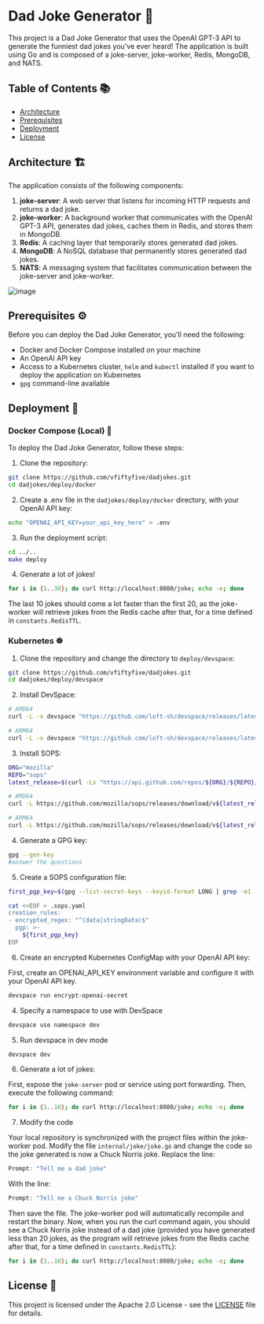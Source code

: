 # Dad Joke Generator 🤣

This project is a Dad Joke Generator that uses the OpenAI GPT-3 API to generate the funniest dad jokes you've ever heard! The application is built using Go and is composed of a joke-server, joke-worker, Redis, MongoDB, and NATS.

## Table of Contents 📚

- [Architecture](#architecture)
- [Prerequisites](#prerequisites)
- [Deployment](#deployment)
- [License](#license)

## Architecture 🏗️
The application consists of the following components:

1. **joke-server**: A web server that listens for incoming HTTP requests and returns a dad joke.
2. **joke-worker**: A background worker that communicates with the OpenAI GPT-3 API, generates dad jokes, caches them in Redis, and stores them in MongoDB.
3. **Redis**: A caching layer that temporarily stores generated dad jokes.
4. **MongoDB**: A NoSQL database that permanently stores generated dad jokes.
5. **NATS**: A messaging system that facilitates communication between the joke-server and joke-worker.

![image](https://user-images.githubusercontent.com/7715763/232326149-3461b3c6-346b-4cbd-95f5-774587464342.png)


## Prerequisites ⚙️

Before you can deploy the Dad Joke Generator, you'll need the following:

- Docker and Docker Compose installed on your machine
- An OpenAI API key
- Access to a Kubernetes cluster, `helm` and `kubectl` installed if you want to deploy the application on Kubernetes
- `gpg` command-line available

## Deployment 🚀

### Docker Compose (Local) 🐳 

To deploy the Dad Joke Generator, follow these steps:

1. Clone the repository:

```bash
git clone https://github.com/vfiftyfive/dadjokes.git
cd dadjokes/deploy/docker
```

2. Create a .env file in the `dadjokes/deploy/docker` directory, with your OpenAI API key:
```bash
echo "OPENAI_API_KEY=your_api_key_here" > .env
```

3. Run the deployment script:
```bash
cd ../..
make deploy
```

4. Generate a lot of jokes!
```bash
for i in {1..30}; do curl http://localhost:8080/joke; echo -e; done
```
The last 10 jokes should come a lot faster than the first 20, as the joke-worker will retrieve jokes from the Redis cache after that, for a time defined in `constants.RedisTTL`.

### Kubernetes ☸

1. Clone the repository and change the directory to `deploy/devspace`:

```bash
git clone https://github.com/vfiftyfive/dadjokes.git
cd dadjokes/deploy/devspace
```

2. Install DevSpace:
```bash 
# AMD64
curl -L -o devspace "https://github.com/loft-sh/devspace/releases/latest/download/devspace-linux-amd64" && sudo install -c -m 0755 devspace /usr/local/bin

# ARM64
curl -L -o devspace "https://github.com/loft-sh/devspace/releases/latest/download/devspace-linux-arm64" && sudo install -c -m 0755 devspace /usr/local/bin
```
3. Install SOPS:
```bash
ORG="mozilla"
REPO="sops"
latest_release=$(curl -Ls "https://api.github.com/repos/${ORG}/${REPO}/releases/latest" | grep '"tag_name":' | sed -E 's/.*"v([^"]+)".*/\1/')

# AMD64
curl -L https://github.com/mozilla/sops/releases/download/v${latest_release}/sops_${latest_release}_amd64.deb -o sops.deb && sudo apt-get install ./sops.deb && rm sops.deb

# ARM64
curl -L https://github.com/mozilla/sops/releases/download/v${latest_release}/sops_${latest_release}_arm64.deb -o sops.deb && sudo apt-get install ./sops.deb && rm sops.deb
```

4. Generate a GPG key:
```bash
gpg --gen-key
#answer the questions
```

5. Create a SOPS configuration file:
```bash
first_pgp_key=$(gpg --list-secret-keys --keyid-format LONG | grep -m1 '^sec' | awk '{print $2}' | cut -d '/' -f2)

cat <<EOF > .sops.yaml
creation_rules:
- encrypted_regex: "^(data|stringData)$"
  pgp: >-
    ${first_pgp_key}
EOF
```

6. Create an encrypted Kubernetes ConfigMap with your OpenAI API key:

First, create an OPENAI_API_KEY environment variable and configure it with your OpenAI API key.
```bash
devspace run encrypt-openai-secret
```

4. Specify a namespace to use with DevSpace
```bash
devspace use namespace dev
```
5. Run devspace in dev mode
```bash
devspace dev
```

6. Generate a lot of jokes:

First, expose the `joke-server` pod or service using port forwarding. Then, execute the following command:
```bash 
for i in {1..10}; do curl http://localhost:8080/joke; echo -e; done
```

7. Modify the code

Your local repository is synchronized with the project files within the joke-worker pod. Modify the file `internal/joke/joke.go` and change the code so the joke generated is now a Chuck Norris joke. Replace the line:
```go
Prompt: "Tell me a dad joke"
```
With the line:
```go
Prompt: "Tell me a Chuck Norris joke"
```
Then save the file. The joke-worker pod will automatically recompile and restart the binary. Now, when you run the curl command again, you should see a Chuck Norris joke instead of a dad joke (provided you have generated less than 20 jokes, as the program will retrieve jokes from the Redis cache after that, for a time defined in `constants.RedisTTL`):
  
  ```bash
  for i in {1..10}; do curl http://localhost:8080/joke; echo -e; done
  ```
## License 📄
This project is licensed under the Apache 2.0 License - see the [LICENSE](LICENSE) file for details.
